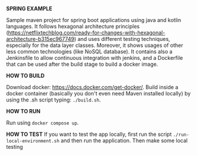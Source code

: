 **SPRING EXAMPLE**

Sample maven project for spring boot applications using java and kotlin languages.
It follows hexagonal architecture principles (https://netflixtechblog.com/ready-for-changes-with-hexagonal-architecture-b315ec967749)
and uses different testing techniques, especially for the data layer classes.
Moreover, it shows usages of other less common technologies (like NoSQL database).
It contains also a Jenkinsfile to allow continuous integration with jenkins, and 
a Dockerfile that can be used after the build stage to build a docker image.

**HOW TO BUILD**

Download docker: https://docs.docker.com/get-docker/.
Build inside a docker container (basically you don't even need Maven installed locally) 
by using the .sh script typing: `./build.sh`.

**HOW TO RUN**

Run using `docker compose up`.

**HOW TO TEST**
If you want to test the app locally, first run the script `./run-local-environment.sh` and then
run the application. Then make some local testing
